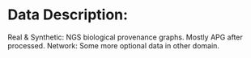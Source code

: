 # Data Description: 

Real & Synthetic: NGS biological provenance graphs. Mostly APG after processed. 
Network: Some more optional data in other domain. 